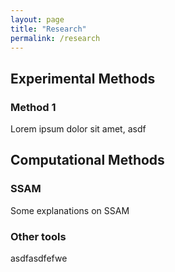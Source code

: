 ```yaml
---
layout: page
title: "Research"
permalink: /research
---
```


## Experimental Methods

### Method 1

Lorem ipsum dolor sit amet, asdf

## Computational Methods

### SSAM

Some explanations on SSAM

### Other tools

asdfasdfefwe